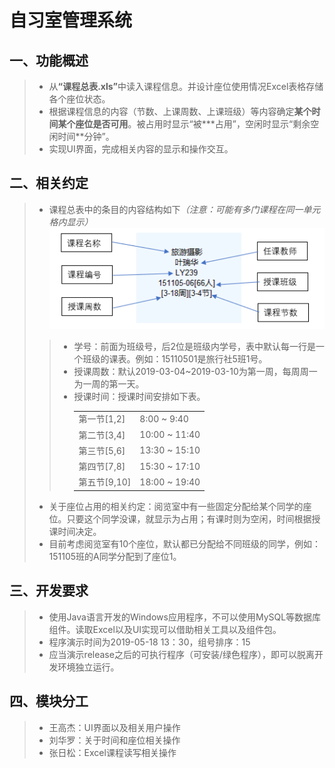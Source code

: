 # 自习室管理系统

## 一、功能概述
>  * 从<strong>“课程总表.xls”</strong>中读入课程信息。并设计座位使用情况Excel表格存储各个座位状态。
>  * 根据课程信息的内容（节数、上课周数、上课班级）等内容确定<strong>某个时间某个座位是否可用</strong>。被占用时显示“被\*\*\*占用”，空闲时显示“剩余空闲时间\*\*分钟”。
>  * 实现UI界面，完成相关内容的显示和操作交互。

## 二、相关约定
>  * 课程总表中的条目的内容结构如下<em>（注意：可能有多门课程在同一单元格内显示）</em>
    <br>
    ![课程条目](Source/Course.png)
>>  * 学号：前面为班级号，后2位是班级内学号，表中默认每一行是一个班级的课表。例如：15110501是旅行社5班1号。
>>  * 授课周数：默认2019-03-04~2019-03-10为第一周，每周周一为一周的第一天。
>>  * 授课时间：授课时间安排如下表。<br>
>>      <table>
>>      <tr>
>>      <td>第一节[1,2]</td>
>>      <td>8:00 ~ 9:40</td>
>>      </tr>
>>      <tr>
>>      <td>第二节[3,4]</td>
>>      <td>10:00 ~ 11:40</td>
>>      </tr>
>>      <tr>
>>      <td>第三节[5,6]</td>
>>      <td>13:30 ~ 15:10</td>
>>      </tr>
>>      <tr>
>>      <td>第四节[7,8]</td>
>>      <td>15:30 ~ 17:10</td>
>>      </tr>
>>      <tr>
>>      <td>第五节[9,10]</td>
>>      <td>18:00 ~ 19:40</td>
>>      </tr>
>>      </table>
>   * 关于座位占用的相关约定：阅览室中有一些固定分配给某个同学的座位。只要这个同学没课，就显示为占用；有课时则为空闲，时间根据授课时间决定。
>   * 目前考虑阅览室有10个座位，默认都已分配给不同班级的同学，例如：151105班的A同学分配到了座位1。
    
## 三、开发要求
>   * 使用Java语言开发的Windows应用程序，不可以使用MySQL等数据库组件。读取Excel以及UI实现可以借助相关工具以及组件包。
>   * 程序演示时间为2019-05-18 13：30，组号排序：15
>   * 应当演示release之后的可执行程序（可安装/绿色程序），即可以脱离开发环境独立运行。

## 四、模块分工
>   * 王高杰：UI界面以及相关用户操作
>   * 刘华罗：关于时间和座位相关操作
>   * 张日松：Excel课程读写相关操作

